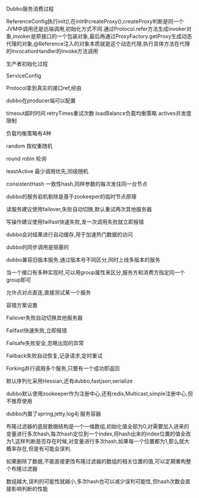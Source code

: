 Dubbo服务消费过程



ReferenceConfig执行init(),在init中createProxy(),createProxy判断是同一个JVM中调用还是远端调用,初始化方式不同.通过Protocol.refer方法生成invoker对象,invoker是原接口的一个包装对象,最后再通过ProxyFactory.getProxy生成动态代理的对象,@Reference注入的对象本质就是这个动态代理,执行具体方法在代理的InvocationHandler的invoke方法调用



生产者初始化过程

ServiceConfig

Protocol拿到真实的接口ref,经由



dubbo在producer端可以配置

timeout超时时间  retryTimes重试次数  loadBalance负载均衡策略  actives并发度限制



负载均衡策略有4种

random 按权重随机

round robin 轮询

leastActive 最少调用优先,同级随机

consistentHash  一致性hash,同样参数的每次发往同一台节点



dubbo的服务宕机剔除是基于zookeeper的临时节点原理



读服务建议使用failover,失败自动切换,默认重试两次其他服务器

写操作建议使用failfast快速失败,发一次调用失败就立即报错



dubbo会对结果进行自动缓存,用于加速热门数据的访问



dubbo的同步调用是阻塞的



dubbo兼容旧版本服务,通过版本号不同区分,同时上线多版本的服务



当一个接口有多种实现时,可以用group属性来区分,服务方和消费方指定同一个group即可



允许点对点直连,直接测试某一个服务



容错方案设置

Failover失败自动切换其他服务器

Failfast快速失败,立即报错

Failsafe失败安全,忽略出现的异常

Failback失败自动恢复,记录请求,定时重试

Forking并行调用多个服务,只要有一个成功即返回



默认序列化采用Hessian,还有dubbo,fastjson,serialize



dubbo默认使用zookeeper作为注册中心,还有redis,Multicast,simple注册中心,但不推荐使用



dubbo内置了spring,jetty,log4j 服务容器















布隆过滤器的底层数据结构是一个一维数组,初始化值全部为0,对需要加入进来的变量进行多次hash,每次hash定位到一个index,将hash出来的index位置的值全改为1,这样判断是否存在时候,对变量进行多次hash,如果每一个位置都为1,那么就大概率存在,但是有可能会误判.



如果删除了数据,不能直接更改布隆过滤器的数组的相关位置的值,可以定期重构整个布隆过滤器



数组越大,误判的可能性就越小,多次hash也可以减少误判可能性,但hash次数会直接影响判断的性能